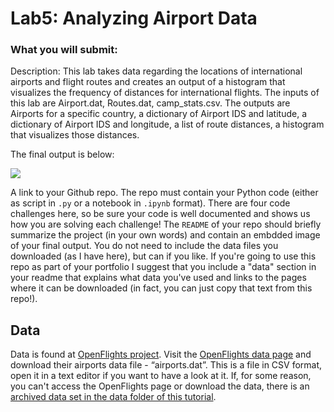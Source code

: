 # **Lab5: Analyzing Airport Data**


### What you will submit:

Description: This lab takes data regarding the locations of international airports and flight routes and creates an output of a histogram
that visualizes the frequency of distances for international flights. The inputs of this lab are Airport.dat, Routes.dat, camp_stats.csv. The outputs are Airports for a specific country, a dictionary of Airport IDS and latitude, a dictionary of Airport IDS and longitude, a list of route
distances, a histogram that visualizes those distances. 

The final output is below:

![](images/puds.png)

A link to your Github repo. The repo must contain your Python code (either as script in `.py` or a notebook in `.ipynb` format). There are four code challenges here, so be sure your code is well documented and shows us how you are solving each challenge! The `README` of your repo should briefly summarize the project (in your own words) and contain an embdded image of your final output. You do not need to include the data files you downloaded (as I have here), but can if you like. If you're going to use this repo as part of your portfolio I suggest that you include a "data" section in your readme that explains what data you've used and links to the pages where it can be downloaded (in fact, you can just copy that text from this repo!).


## Data 
Data is found at [OpenFlights project](https://openflights.org/). Visit the [OpenFlights data page](https://openflights.org/data.html) and download their airports data file - “airports.dat”. This is a file in CSV format, open it in a text editor if you want to have a look at it. If, for some reason, you can't access the OpenFlights page or download the data, there is an [archived data set in the data folder of this tutorial](data/airports.dat).

